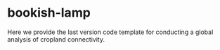 # bookish-lamp
Here we provide the last version code template for conducting a global analysis of cropland connectivity.
